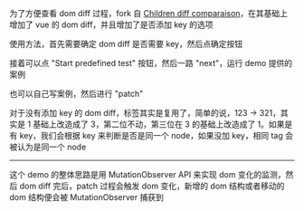 为了方便查看 dom diff 过程，fork 自 [Children diff comparaison](https://codesandbox.io/s/BkLpXYQn)，在其基础上增加了 vue 的 dom diff，并且增加了是否添加 key 的选项

使用方法，首先需要确定 dom diff 是否需要 key，然后点确定按钮

接着可以点 "Start predefined test" 按钮，然后一路 "next"，运行 demo 提供的案例

也可以自己写案例，然后进行 "patch"

对于没有添加 key 的 dom diff，标签其实是复用了，简单的说，123 -> 321，其实是 1 基础上改造成了 3，第二位不动，第三位在 3 的基础上改造成了 1。如果是有 key，我们会根据 key 来判断是否是同一个 node，如果没加 key，相同 tag 会被认为是同一个 node

---

这个 demo 的整体思路是用 MutationObserver API 来实现 dom 变化的监测，然后 dom diff 完后，patch 过程会触发 dom 变化，新增的 dom 结构或者移动的 dom 结构便会被 MutationObserver 捕获到

